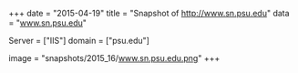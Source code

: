 
+++
date = "2015-04-19"
title = "Snapshot of http://www.sn.psu.edu"
data = "www.sn.psu.edu"

Server = ["IIS"]
domain = ["psu.edu"]

  image = "snapshots/2015_16/www.sn.psu.edu.png"
+++
#
